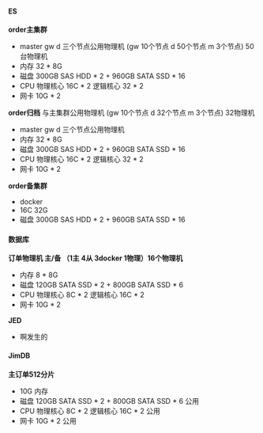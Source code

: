 #### ES

**order主集群**

* master gw d 三个节点公用物理机 (gw 10个节点 d 50个节点 m 3个节点) 50台物理机
* 内存 32 * 8G
* 磁盘 300GB SAS HDD * 2 + 960GB SATA SSD * 16
* CPU  物理核心 16C * 2 逻辑核心 32 * 2
* 网卡 10G * 2

**order归档** 与主集群公用物理机  (gw 10个节点 d 32个节点 m 3个节点) 32物理机

* master gw d 三个节点公用物理机
* 内存 32 * 8G
* 磁盘 300GB SAS HDD * 2 + 960GB SATA SSD * 16
* CPU  物理核心 16C * 2 逻辑核心 32 * 2
* 网卡 10G * 2

**order备集群**

* docker
* 16C 32G
* 磁盘 300GB SAS HDD * 2 + 960GB SATA SSD * 16

#### 数据库

**订单物理机 主/备 （1主 4从 3docker 1物理）16个物理机**

* 内存 8 * 8G
* 磁盘 120GB SATA SSD * 2 + 800GB SATA SSD * 6
* CPU  物理核心 8C * 2 逻辑核心 16C * 2
* 网卡 10G * 2

**JED**
* 啊发生的
#### JimDB

**主订单512分片**

* 10G 内存
* 磁盘 120GB SATA SSD * 2 + 800GB SATA SSD * 6 公用
* CPU  物理核心 8C * 2 逻辑核心 16C * 2 公用
* 网卡 10G * 2 公用
